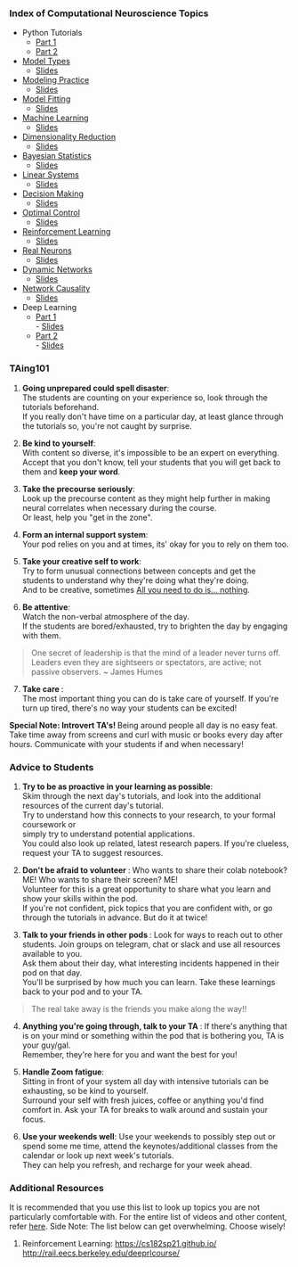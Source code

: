 

### Index of Computational Neuroscience Topics
- Python Tutorials
   - [Part 1](https://github.com/GaganaB/NMA/tree/master/W0D1)
   - [Part 2](https://github.com/GaganaB/NMA/tree/master/W0D2)
- [Model Types](https://github.com/GaganaB/NMA/tree/master/W1D1)
   - [Slides](https://github.com/GaganaB/NMA/blob/master/W1D1/Modeling%20Help%20Slides%20-%20W1D1(1).pdf)
- [Modeling Practice](https://github.com/GaganaB/NMA/tree/master/W1D2)
   - [Slides](https://github.com/GaganaB/NMA/blob/master/W1D2/Modeling%20Help%20Slides%20-%20W1D2(1).pdf)
- [Model Fitting](https://github.com/GaganaB/NMA/tree/master/W1D3)
   - [Slides](https://github.com/GaganaB/NMA/blob/master/W1D3/Model%20Fitting%20Slides%20-%20W1D3.pdf)
- [Machine Learning](https://github.com/GaganaB/NMA/tree/master/W1D4)
   - [Slides](https://github.com/GaganaB/NMA/blob/master/W1D4/Machine%20Learning%20Slides%20-%20W1D4.pdf)
- [Dimensionality Reduction](https://github.com/GaganaB/NMA/tree/master/W1D5)
   - [Slides](https://github.com/GaganaB/NMA/blob/master/W1D5/Week1%2C%20Day5(1).pdf)
- [Bayesian Statistics](https://github.com/GaganaB/NMA/tree/master/W2D1)
   - [Slides](https://github.com/GaganaB/NMA/blob/master/W2D1/Week2%2C%20Day1(1).pdf)
- [Linear Systems](https://github.com/GaganaB/NMA/tree/master/W2D2)
   - [Slides](https://github.com/GaganaB/NMA/blob/master/W2D2/W2D2(1).pdf)
- [Decision Making](https://github.com/GaganaB/NMA/tree/master/W2D3)
   - [Slides](https://github.com/GaganaB/NMA/blob/master/W2D3/W2D3(1).pdf)
- [Optimal Control](https://github.com/GaganaB/NMA/tree/master/W2D4)
   - [Slides](https://github.com/GaganaB/NMA/blob/master/W2D4/w2d4.pdf)
- [Reinforcement Learning](https://github.com/GaganaB/NMA/tree/master/W2D5)
   - [Slides](https://github.com/GaganaB/NMA/blob/master/W2D5/W2D5.pdf)
- [Real Neurons](https://github.com/GaganaB/NMA/tree/master/W3D1)
   - [Slides](https://github.com/GaganaB/NMA/blob/master/W3D1/Week3%2C%20Day1.pdf)
- [Dynamic Networks](https://github.com/GaganaB/NMA/tree/master/W3D2)
   - [Slides](https://github.com/GaganaB/NMA/blob/master/W3D2/W3D2.pdf)
- [Network Causality](https://github.com/GaganaB/NMA/tree/master/W3D3)
   - [Slides](https://github.com/GaganaB/NMA/blob/master/W3D3/w3d3.pdf)
- Deep Learning
   - [Part 1](https://github.com/GaganaB/NMA/tree/master/W3D4)  
             - [Slides](https://github.com/GaganaB/NMA/blob/master/W3D4/w3d4(1).pdf)
   - [Part 2](https://github.com/GaganaB/NMA/tree/master/W3D5)  
             - [Slides](https://github.com/GaganaB/NMA/blob/master/W3D5/w3d5.pdf)

### TAing101
1. <b>Going unprepared could spell disaster</b>:  
The students are counting on your experience so, look through the tutorials beforehand.  
If you really don't have time on a particular day, at least glance through the tutorials so, you're not caught by surprise.

2. <b>Be kind to yourself</b>:  
With content so diverse, it's impossible to be an expert on everything.  
Accept that you don't know, tell your students that you will get back to them and <b>keep your word</b>.

3. <b>Take the precourse seriously</b>:  
Look up the precourse content as they might help further in making neural correlates when necessary during the course.  
Or least, help you "get in the zone".

4. <b>Form an internal support system</b>:  
Your pod relies on you and at times, its' okay for you to rely on them too. 

5. <b>Take your creative self to work</b>:  
Try to form unusual connections between concepts and get the students to understand why they're doing what they're doing.  
And to be creative, sometimes [All you need to do is… nothing](http://www.brigidschulte.com/books/overhelmed/).

6. <b>Be attentive</b>:   
Watch the non-verbal atmosphere of the day.  
If the students are bored/exhausted, try to brighten the day by engaging with them.
> One secret of leadership is that the mind of a leader never turns off. Leaders even they are 
> sightseers or spectators, are active; not passive observers.
~ James Humes

7. <b> Take care </b>:  
The most important thing you can do is take care of yourself. If you're turn up tired, there's no way your students can be excited! 

<b> Special Note: Introvert TA's! </b> Being around people all day is no easy feat. Take time away from screens and curl with music or books every day 
after hours. Communicate with your students if and when necessary! 

### Advice to Students
1. <b> Try to be as proactive in your learning as possible</b>:  
Skim through the next day's tutorials, and look into the additional resources of the current day's tutorial.   
Try to understand how this connects to your research, to your formal coursework or  
simply try to understand potential applications.   
You could also look up related, latest research papers. If you're clueless, request your TA to suggest resources.

2. <b> Don't be afraid to volunteer </b>:
Who wants to share their colab notebook? ME! Who wants to share their screen? ME!  
Volunteer for this is a great opportunity to share what you learn and show your skills within the pod.   
If you're not confident, pick topics that you are confident with, or go through the tutorials in advance. But do it at twice!

3. <b> Talk to your friends in other pods </b>:
Look for ways to reach out to other students. Join groups on telegram, chat or slack and use all resources available to you.  
Ask them about their day, what interesting incidents happened in their pod on that day.  
You'll be surprised by how much you can learn. Take these learnings back to your pod and to your TA.
> The real take away is the friends you make along the way!!

4. <b> Anything you're going through, talk to your TA </b>: 
If there's anything that is on your mind or something within the pod that is bothering you, TA is your guy/gal.  
Remember, they're here for you and want the best for you!

5. <b> Handle Zoom fatigue</b>:  
Sitting in front of your system all day with intensive tutorials can be exhausting, so be kind to yourself.  
Surround your self with fresh juices, coffee or anything you'd find comfort in. Ask your TA for breaks to walk around and sustain your focus.

6. <b>Use your weekends well</b>: 
Use your weekends to possibly step out or spend some me time, attend the keynotes/additional classes from the calendar or look up next week's tutorials.  
They can help you refresh, and recharge for your week ahead.

### Additional Resources 
It is recommended that you use this list to look up topics you are not particularly comfortable with. 
For the entire list of videos and other content, refer [here](https://academy.neuromatch.io/nma2020/course-materials).
Side Note: The list below can get overwhelming. Choose wisely!

1. Reinforcement Learning:
https://cs182sp21.github.io/
http://rail.eecs.berkeley.edu/deeprlcourse/
